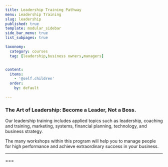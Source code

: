 ```yaml
---
title: Leadership Training Pathway
menu: Leadership Training
slug: leadership
published: true
template: modular_sidebar
side_bar_menu: true
list_subpages: true

taxonomy:
  category: courses
  tag: [leadership,business owners,managers]


content:
  items:
    - '@self.children'
  order:
    by: default

---
```


### The Art of Leadership: Become a Leader, Not a Boss.

Our leadership training includes applied topics such as leadership, coaching and training, marketing, systems, financial planning, technology, and business strategy. 

The many workshops within this program will help you to manage people for high performance and achieve extraordinary success in your business.

---

===
